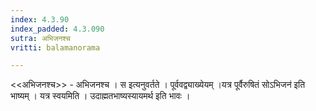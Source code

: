 ```yaml
---
index: 4.3.90
index_padded: 4.3.090
sutra: अभिजनश्च
vritti: balamanorama

---
```

<<अभिजनश्च>> - अभिजनश्च । स इत्यनुवर्तते । पूर्ववद्व्याख्येयम् ।यत्र पूर्वैरुषितं सोऽभिजन॑ इति भाष्यम् । यत्र स्वयमिति । उदाह्मतभाष्यस्यायमर्थ इति भावः । 
